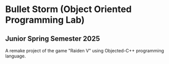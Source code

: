 # Bullet Storm (Object Oriented Programming Lab)
## Junior Spring Semester 2025

A remake project of the game "Raiden V" using Objected-C++ programming language.